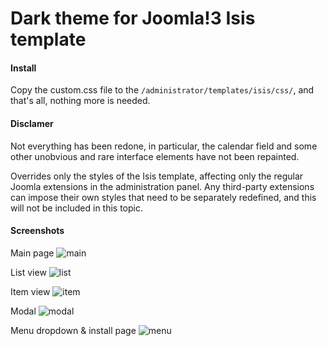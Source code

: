 # Dark theme for Joomla!3 Isis template

#### Install

Copy the custom.css file to the `/administrator/templates/isis/css/`, and that's all, nothing more is needed.

#### Disclamer

Not everything has been redone, in particular, the calendar field and some other unobvious and rare interface elements have not been repainted.

Overrides only the styles of the Isis template, affecting only the regular Joomla extensions in the administration panel. Any third-party extensions can impose their own styles that need to be separately redefined, and this will not be included in this topic.

#### Screenshots

Main page
![main](https://master3.alekvolsk.info/images/dt/dt_1.png)

List view
![list](https://master3.alekvolsk.info/images/dt/dt_2.png)

Item view
![item](https://master3.alekvolsk.info/images/dt/dt_3.png)

Modal
![modal](https://master3.alekvolsk.info/images/dt/dt_4.png)

Menu dropdown & install page
![menu](https://master3.alekvolsk.info/images/dt/dt_5.png)
